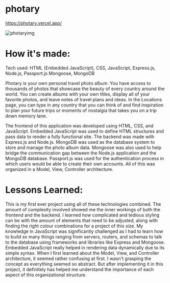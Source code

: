 # photary

https://photary.vercel.app/

![photaryimg](https://github.com/daezzato/photary/assets/63577059/6788d42b-71b4-486a-9c9d-e75e9929ff84)


# How it's made:

Tech used: HTML (Embedded JavaScript), CSS, JavaScript, Express.js, Node.js, Passport.js Mongoose, MongoDB

Photary is your own personal travel photo album. You have access to thousands of photos that showcase the beauty of every country around the world. You can create albums with your own titles, display all of your favorite photos, and leave notes of travel plans and ideas. In the Locations page, you can type in any country that you can think of and find inspiration to plan your future trips or moments of nostalgia that takes you on a trip down memory lane. 

The frontend of this application was developed using HTML, CSS, and JavaScript. Embedded JavaScript was used to define HTML structures and pass data to render a fully functional site. The backend was made with Express.js and Node.js. MongoDB was used as the database system to store and manage the photo album data. Mongoose was also used to help bridge the communication gap between the Node.js application and the MongoDB database. Passport.js was used for the authentication process in which users would be able to create their own accounts. All of this was organized in a Model, View, Controller architecture.


# Lessons Learned:

This is my first ever project using all of these technologies combined. The amount of complexity involved showed me the inner workings of both the frontend and the backend. I learned how complicated and tedious styling can be with the amount of elements that need to be adjusted, along with finding the right colour combinations for a project of this size. My knowledge in JavaScript was significantly challenged as I had to learn how to build so many things ranging from servers, routers, and schemas to talk to the database using frameworks and libraries like Express and Mongoose. Embedded JavaScript really helped in rendering data dynamically due to its simple syntax. When I first learned about the Model, View, and Controller architecture, it seemed rather confusing at first. I wasn't grasping the concept as everything seemed so abstract. But after implementing it in this project, it definitely has helped me understand the importance of each aspect of this organizational structure.
